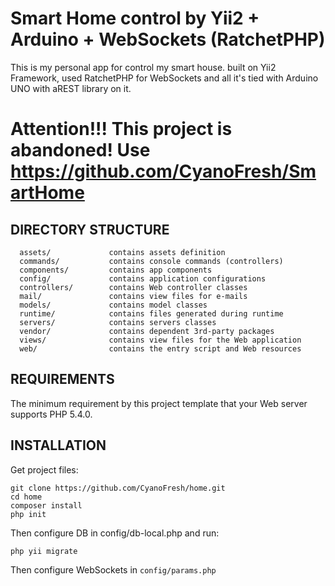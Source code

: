 Smart Home control by Yii2 + Arduino + WebSockets (RatchetPHP)
============================

This is my personal app for control my smart house. built on Yii2 Framework, used RatchetPHP for WebSockets and all
it's tied with Arduino UNO with aREST library on it.

# Attention!!! This project is abandoned! Use https://github.com/CyanoFresh/SmartHome


DIRECTORY STRUCTURE
-------------------

      assets/             contains assets definition
      commands/           contains console commands (controllers)
      components/         contains app components
      config/             contains application configurations
      controllers/        contains Web controller classes
      mail/               contains view files for e-mails
      models/             contains model classes
      runtime/            contains files generated during runtime
      servers/            contains servers classes
      vendor/             contains dependent 3rd-party packages
      views/              contains view files for the Web application
      web/                contains the entry script and Web resources



REQUIREMENTS
------------

The minimum requirement by this project template that your Web server supports PHP 5.4.0.


INSTALLATION
------------

Get project files:

~~~
git clone https://github.com/CyanoFresh/home.git
cd home
composer install
php init
~~~

Then configure DB in config/db-local.php and run:

~~~
php yii migrate
~~~

Then configure WebSockets in `config/params.php`
